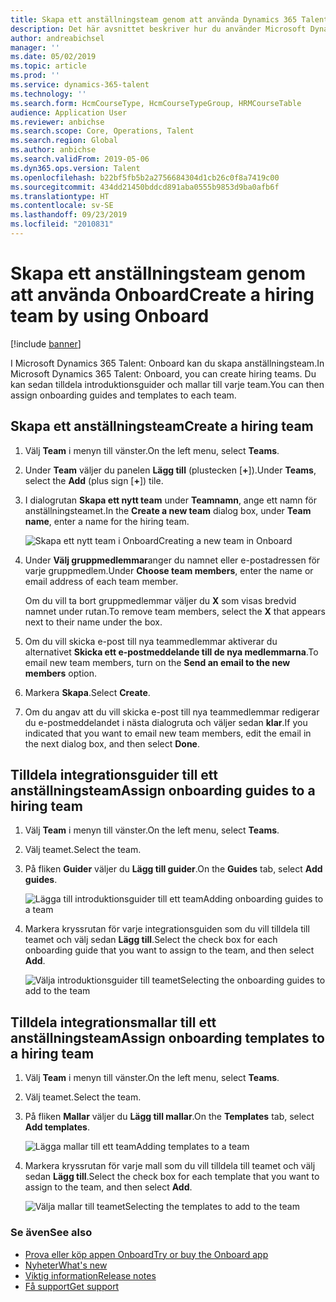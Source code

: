 ```yaml
---
title: Skapa ett anställningsteam genom att använda Dynamics 365 Talent - Onboard
description: Det här avsnittet beskriver hur du använder Microsoft Dynamics 365 Talent - Onboard-appen för att skapa integrationsteam.
author: andreabichsel
manager: ''
ms.date: 05/02/2019
ms.topic: article
ms.prod: ''
ms.service: dynamics-365-talent
ms.technology: ''
ms.search.form: HcmCourseType, HcmCourseTypeGroup, HRMCourseTable
audience: Application User
ms.reviewer: anbichse
ms.search.scope: Core, Operations, Talent
ms.search.region: Global
ms.author: anbichse
ms.search.validFrom: 2019-05-06
ms.dyn365.ops.version: Talent
ms.openlocfilehash: b22bf5fb5b2a2756684304d1cb26c0f8a7419c00
ms.sourcegitcommit: 434dd21450bddcd891aba0555b9853d9ba0afb6f
ms.translationtype: HT
ms.contentlocale: sv-SE
ms.lasthandoff: 09/23/2019
ms.locfileid: "2010831"
---
```

# <a name="create-a-hiring-team-by-using-onboard"></a><span data-ttu-id="a2d6c-103">Skapa ett anställningsteam genom att använda Onboard</span><span class="sxs-lookup"><span data-stu-id="a2d6c-103">Create a hiring team by using Onboard</span></span>

[!include [banner](includes/banner.md)]

<span data-ttu-id="a2d6c-104">I Microsoft Dynamics 365 Talent: Onboard kan du skapa anställningsteam.</span><span class="sxs-lookup"><span data-stu-id="a2d6c-104">In Microsoft Dynamics 365 Talent: Onboard, you can create hiring teams.</span></span> <span data-ttu-id="a2d6c-105">Du kan sedan tilldela introduktionsguider och mallar till varje team.</span><span class="sxs-lookup"><span data-stu-id="a2d6c-105">You can then assign onboarding guides and templates to each team.</span></span>

## <a name="create-a-hiring-team"></a><span data-ttu-id="a2d6c-106">Skapa ett anställningsteam</span><span class="sxs-lookup"><span data-stu-id="a2d6c-106">Create a hiring team</span></span>

1. <span data-ttu-id="a2d6c-107">Välj **Team** i menyn till vänster.</span><span class="sxs-lookup"><span data-stu-id="a2d6c-107">On the left menu, select **Teams**.</span></span>
2. <span data-ttu-id="a2d6c-108">Under **Team** väljer du panelen **Lägg till** (plustecken \[**+**\]).</span><span class="sxs-lookup"><span data-stu-id="a2d6c-108">Under **Teams**, select the **Add** (plus sign \[**+**\]) tile.</span></span>
3. <span data-ttu-id="a2d6c-109">I dialogrutan **Skapa ett nytt team** under **Teamnamn**, ange ett namn för anställningsteamet.</span><span class="sxs-lookup"><span data-stu-id="a2d6c-109">In the **Create a new team** dialog box, under **Team name**, enter a name for the hiring team.</span></span>

    ![[<span data-ttu-id="a2d6c-110">Skapa ett nytt team i Onboard</span><span class="sxs-lookup"><span data-stu-id="a2d6c-110">Creating a new team in Onboard</span></span>](./media/onboard-create-team.png)](./media/onboard-create-team.png)

4. <span data-ttu-id="a2d6c-111">Under **Välj gruppmedlemmar**anger du namnet eller e-postadressen för varje gruppmedlem.</span><span class="sxs-lookup"><span data-stu-id="a2d6c-111">Under **Choose team members**, enter the name or email address of each team member.</span></span>

    <span data-ttu-id="a2d6c-112">Om du vill ta bort gruppmedlemmar väljer du **X** som visas bredvid namnet under rutan.</span><span class="sxs-lookup"><span data-stu-id="a2d6c-112">To remove team members, select the **X** that appears next to their name under the box.</span></span>

5. <span data-ttu-id="a2d6c-113">Om du vill skicka e-post till nya teammedlemmar aktiverar du alternativet **Skicka ett e-postmeddelande till de nya medlemmarna**.</span><span class="sxs-lookup"><span data-stu-id="a2d6c-113">To email new team members, turn on the **Send an email to the new members** option.</span></span>
6. <span data-ttu-id="a2d6c-114">Markera **Skapa**.</span><span class="sxs-lookup"><span data-stu-id="a2d6c-114">Select **Create**.</span></span>
7. <span data-ttu-id="a2d6c-115">Om du angav att du vill skicka e-post till nya teammedlemmar redigerar du e-postmeddelandet i nästa dialogruta och väljer sedan **klar**.</span><span class="sxs-lookup"><span data-stu-id="a2d6c-115">If you indicated that you want to email new team members, edit the email in the next dialog box, and then select **Done**.</span></span>

## <a name="assign-onboarding-guides-to-a-hiring-team"></a><span data-ttu-id="a2d6c-116">Tilldela integrationsguider till ett anställningsteam</span><span class="sxs-lookup"><span data-stu-id="a2d6c-116">Assign onboarding guides to a hiring team</span></span>

1. <span data-ttu-id="a2d6c-117">Välj **Team** i menyn till vänster.</span><span class="sxs-lookup"><span data-stu-id="a2d6c-117">On the left menu, select **Teams**.</span></span>
2. <span data-ttu-id="a2d6c-118">Välj teamet.</span><span class="sxs-lookup"><span data-stu-id="a2d6c-118">Select the team.</span></span>
3. <span data-ttu-id="a2d6c-119">På fliken **Guider** väljer du **Lägg till guider**.</span><span class="sxs-lookup"><span data-stu-id="a2d6c-119">On the **Guides** tab, select **Add guides**.</span></span>

    ![[<span data-ttu-id="a2d6c-120">Lägga till introduktionsguider till ett team</span><span class="sxs-lookup"><span data-stu-id="a2d6c-120">Adding onboarding guides to a team</span></span>](./media/onboard-add-guides-to-team.png)](./media/onboard-add-guides-to-team.png)

4. <span data-ttu-id="a2d6c-121">Markera kryssrutan för varje integrationsguiden som du vill tilldela till teamet och välj sedan **Lägg till**.</span><span class="sxs-lookup"><span data-stu-id="a2d6c-121">Select the check box for each onboarding guide that you want to assign to the team, and then select **Add**.</span></span>

    ![[<span data-ttu-id="a2d6c-122">Välja introduktionsguider till teamet</span><span class="sxs-lookup"><span data-stu-id="a2d6c-122">Selecting the onboarding guides to add to the team</span></span>](./media/onboard-select-guides.png)](./media/onboard-select-guides.png)

## <a name="assign-onboarding-templates-to-a-hiring-team"></a><span data-ttu-id="a2d6c-123">Tilldela integrationsmallar till ett anställningsteam</span><span class="sxs-lookup"><span data-stu-id="a2d6c-123">Assign onboarding templates to a hiring team</span></span>

1. <span data-ttu-id="a2d6c-124">Välj **Team** i menyn till vänster.</span><span class="sxs-lookup"><span data-stu-id="a2d6c-124">On the left menu, select **Teams**.</span></span>
2. <span data-ttu-id="a2d6c-125">Välj teamet.</span><span class="sxs-lookup"><span data-stu-id="a2d6c-125">Select the team.</span></span>
3. <span data-ttu-id="a2d6c-126">På fliken **Mallar** väljer du **Lägg till mallar**.</span><span class="sxs-lookup"><span data-stu-id="a2d6c-126">On the **Templates** tab, select **Add templates**.</span></span>

    ![[<span data-ttu-id="a2d6c-127">Lägga mallar till ett team</span><span class="sxs-lookup"><span data-stu-id="a2d6c-127">Adding templates to a team</span></span>](./media/onboard-add-templates-to-team.png)](./media/onboard-add-templates-to-team.png)

4. <span data-ttu-id="a2d6c-128">Markera kryssrutan för varje mall som du vill tilldela till teamet och välj sedan **Lägg till**.</span><span class="sxs-lookup"><span data-stu-id="a2d6c-128">Select the check box for each template that you want to assign to the team, and then select **Add**.</span></span>

    ![[<span data-ttu-id="a2d6c-129">Välja mallar till teamet</span><span class="sxs-lookup"><span data-stu-id="a2d6c-129">Selecting the templates to add to the team</span></span>](./media/onboard-select-templates.png)](./media/onboard-select-templates.png)

### <a name="see-also"></a><span data-ttu-id="a2d6c-130">Se även</span><span class="sxs-lookup"><span data-stu-id="a2d6c-130">See also</span></span>

- [<span data-ttu-id="a2d6c-131">Prova eller köp appen Onboard</span><span class="sxs-lookup"><span data-stu-id="a2d6c-131">Try or buy the Onboard app</span></span>](https://dynamics.microsoft.com/talent/onboard/)
- [<span data-ttu-id="a2d6c-132">Nyheter</span><span class="sxs-lookup"><span data-stu-id="a2d6c-132">What's new</span></span>](./whats-new.md)
- [<span data-ttu-id="a2d6c-133">Viktig information</span><span class="sxs-lookup"><span data-stu-id="a2d6c-133">Release notes</span></span>](https://docs.microsoft.com/business-applications-release-notes/index)
- [<span data-ttu-id="a2d6c-134">Få support</span><span class="sxs-lookup"><span data-stu-id="a2d6c-134">Get support</span></span>](./talent-support.md)
